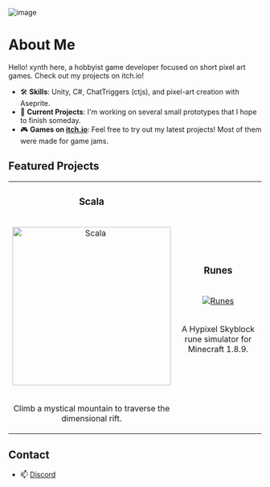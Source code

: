 ![image](https://github.com/user-attachments/assets/aadc0f3a-0b83-49e2-8aef-ee320b08f619)

# About Me

Hello! xynth here, a hobbyist game developer focused on short pixel art games. Check out my projects on itch.io!

- 🛠 **Skills**: Unity, C#, ChatTriggers (ctjs), and pixel-art creation with Aseprite.
- 🌟 **Current Projects**: I'm working on several small prototypes that I hope to finish someday.
- 🎮 **Games on [itch.io](https://xynth.itch.io)**: Feel free to try out my latest projects! Most of them were made for game jams.

## Featured Projects

<table>
<tr>
<td width="50%">
<h3 align="center">Scala</h3>
<br>
<div align="center">
<a href="https://xynth.itch.io/scala" target="_blank">
<img src="https://img.itch.zone/aW1nLzE3Mzk4MjY4LnBuZw==/315x250%23c/yHgXO6.png" width="315" height="250" alt="Scala" style="max-width: 100%; height: auto;">
</a>
<br>
<br>
<p>Climb a mystical mountain to traverse the dimensional rift.</p>
</div>
</td>

<td width="50%">
<h3 align="center">Runes</h3>
<br>
<div align="center">                                       
<a href="https://xynth.itch.io/runes" target="_blank">
<img src="https://i.imgur.com/97colYQ.png" width="auto" height="250" alt="Runes" style="max-width: 100%; height: auto;">
</a>
<br>
<br>
<p>A Hypixel Skyblock rune simulator for Minecraft 1.8.9.</p>
</div>                                                             
</td>
</tr>
</table>

## Contact
- 📫 [Discord](https://discordapp.com/users/382560180749074432)
